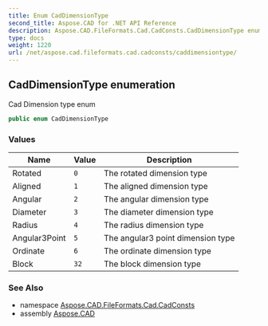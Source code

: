 ```yaml
---
title: Enum CadDimensionType
second_title: Aspose.CAD for .NET API Reference
description: Aspose.CAD.FileFormats.Cad.CadConsts.CadDimensionType enum. Cad Dimension type enum
type: docs
weight: 1220
url: /net/aspose.cad.fileformats.cad.cadconsts/caddimensiontype/
---
```

## CadDimensionType enumeration

Cad Dimension type enum

```csharp
public enum CadDimensionType
```

### Values

| Name | Value | Description |
| --- | --- | --- |
| Rotated | `0` | The rotated dimension type |
| Aligned | `1` | The aligned dimension type |
| Angular | `2` | The angular dimension type |
| Diameter | `3` | The diameter dimension type |
| Radius | `4` | The radius dimension type |
| Angular3Point | `5` | The angular3 point dimension type |
| Ordinate | `6` | The ordinate dimension type |
| Block | `32` | The block dimension type |

### See Also

* namespace [Aspose.CAD.FileFormats.Cad.CadConsts](../../aspose.cad.fileformats.cad.cadconsts/)
* assembly [Aspose.CAD](../../)


